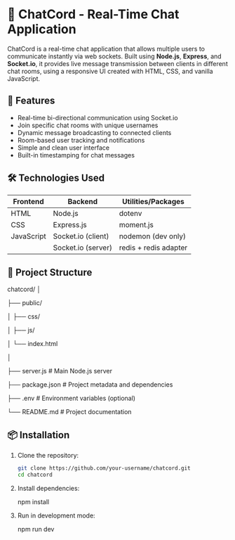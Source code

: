 # 💬 ChatCord - Real-Time Chat Application

ChatCord is a real-time chat application that allows multiple users to communicate instantly via web sockets. Built using **Node.js**, **Express**, and **Socket.io**, it provides live message transmission between clients in different chat rooms, using a responsive UI created with HTML, CSS, and vanilla JavaScript.

## 🚀 Features

- Real-time bi-directional communication using Socket.io
- Join specific chat rooms with unique usernames
- Dynamic message broadcasting to connected clients
- Room-based user tracking and notifications
- Simple and clean user interface
- Built-in timestamping for chat messages

## 🛠️ Technologies Used

| Frontend | Backend         | Utilities/Packages    |
|----------|------------------|------------------------|
| HTML     | Node.js          | dotenv                 |
| CSS      | Express.js       | moment.js              |
| JavaScript | Socket.io (client) | nodemon (dev only)   |
|          | Socket.io (server) | redis + redis adapter |

## 📁 Project Structure

chatcord/
│

├── public/

│ ├── css/

│ ├── js/

│ └── index.html

│

├── server.js # Main Node.js server

├── package.json # Project metadata and dependencies

├── .env # Environment variables (optional)

└── README.md # Project documentation

## 📦 Installation

1. Clone the repository:
   ```bash
   git clone https://github.com/your-username/chatcord.git
   cd chatcord

2. Install dependencies:

   npm install

3. Run in development mode:

   npm run dev


